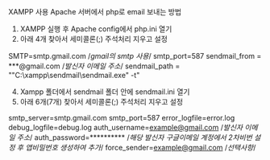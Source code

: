 XAMPP 사용
Apache 서버에서 php로 email 보내는 방법

1. XAMPP 실행 후 Apache config에서 php.ini 열기
2. 아래 4개 찾아서 세미콜론(;) 주석처리 지우고 설정
   
SMTP=smtp.gmail.com /*gmail의 smtp 사용*/
smtp_port=587
sendmail_from = ***@gmail.com /*발신자 이메일 주소*/
sendmail_path = "\"C:\xampp\sendmail\sendmail.exe\" -t"

4. Xampp 폴더에서 sendmail 폴더 안에 sendmail.ini 열기
5. 아래 6개(7개) 찾아서 세미콜론(;) 주석처리 지우고 설정

smtp_server=smtp.gmail.com
smtp_port=587
error_logfile=error.log
debug_logfile=debug.log
auth_username=example@gmail.com  /*발신자 이메일 주소*/
auth_password=**********  /*해당 발신자 구글이메일 계정에서 2차비번 설정 후 앱비밀번호 생성하여 추가*/
force_sender=example@gmail.com  /*선택사항*/
